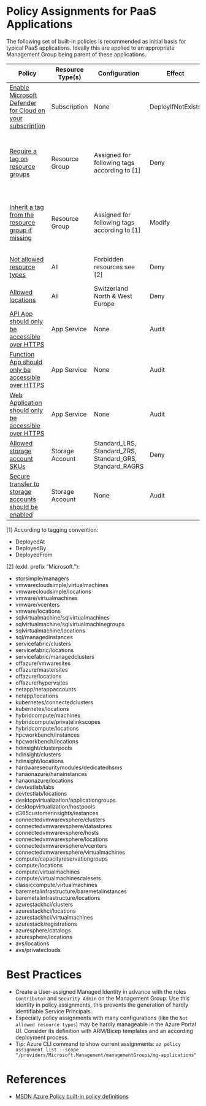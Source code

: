 # Policy Assignments for PaaS Applications
The following set of built-in policies is recommended as initial basis for typical PaaS applications. Ideally this are applied to an appropriate Management Group being parent of these applications.

| Policy | Resource Type(s) | Configuration | Effect | Purpose |
|--------|------------------|---------------|--------|---------|
| [Enable Microsoft Defender for Cloud on your subscription](https://portal.azure.com/#blade/Microsoft_Azure_Policy/PolicyDetailBlade/definitionId/%2Fproviders%2FMicrosoft.Authorization%2FpolicyDefinitions%2Fac076320-ddcf-4066-b451-6154267e8ad2) | Subscription | None | DeployIfNotExists | Automatically enables free tier of Microsoft Defender |
| [Require a tag on resource groups](https://portal.azure.com/#blade/Microsoft_Azure_Policy/PolicyDetailBlade/definitionId/%2Fproviders%2FMicrosoft.Authorization%2FpolicyDefinitions%2F96670d01-0a4d-4649-9c89-2d3abc0a5025) | Resource Group | Assigned for following tags according to [1] | Deny | Ensure that Resource Groups have the required tags applied and prevent creation otherwise |
| [Inherit a tag from the resource group if missing](https://portal.azure.com/#blade/Microsoft_Azure_Policy/PolicyDetailBlade/definitionId/%2Fproviders%2FMicrosoft.Authorization%2FpolicyDefinitions%2F96670d01-0a4d-4649-9c89-2d3abc0a5025) | Resource Group | Assigned for following tags according to [1] | Modify | Automatically apply required tags from its parent Resource Group |
| [Not allowed resource types](https://portal.azure.com/#blade/Microsoft_Azure_Policy/PolicyDetailBlade/definitionId/%2Fproviders%2FMicrosoft.Authorization%2FpolicyDefinitions%2Fea3f2387-9b95-492a-a190-fcdc54f7b070) | All | Forbidden resources see [2] | Deny | Avoid expenses and ensure guidelines |
| [Allowed locations](https://portal.azure.com/#blade/Microsoft_Azure_Policy/PolicyDetailBlade/definitionId/%2Fproviders%2FMicrosoft.Authorization%2FpolicyDefinitions%2Fe56962a6-4747-49cd-b67b-bf8b01975c4c) | All | Switzerland North & West Europe | Deny | Ensure guidelines |
| [API App should only be accessible over HTTPS](https://portal.azure.com/#blade/Microsoft_Azure_Policy/PolicyDetailBlade/definitionId/%2Fproviders%2FMicrosoft.Authorization%2FpolicyDefinitions%2Fb7ddfbdc-1260-477d-91fd-98bd9be789a6) | App Service | None | Audit | Security |
| [Function App should only be accessible over HTTPS](https://portal.azure.com/#blade/Microsoft_Azure_Policy/PolicyDetailBlade/definitionId/%2Fproviders%2FMicrosoft.Authorization%2FpolicyDefinitions%2F6d555dd1-86f2-4f1c-8ed7-5abae7c6cbab) | App Service | None | Audit | Security |
| [Web Application should only be accessible over HTTPS](https://portal.azure.com/#blade/Microsoft_Azure_Policy/PolicyDetailBlade/definitionId/%2Fproviders%2FMicrosoft.Authorization%2FpolicyDefinitions%2Fa4af4a39-4135-47fb-b175-47fbdf85311d) | App Service | None | Audit | Security |
| [Allowed storage account SKUs](https://portal.azure.com/#blade/Microsoft_Azure_Policy/PolicyDetailBlade/definitionId/%2Fproviders%2FMicrosoft.Authorization%2FpolicyDefinitions%2F7433c107-6db4-4ad1-b57a-a76dce0154a1) | Storage Account | Standard_LRS, Standard_ZRS, Standard_GRS, Standard_RAGRS | Deny | Avoid expenses |
| [Secure transfer to storage accounts should be enabled](https://portal.azure.com/#blade/Microsoft_Azure_Policy/PolicyDetailBlade/definitionId/%2Fproviders%2FMicrosoft.Authorization%2FpolicyDefinitions%2F404c3081-a854-4457-ae30-26a93ef643f9) | Storage Account | None | Audit | Security |

[1] According to tagging convention:
- DeployedAt
- DeployedBy
- DeployedFrom

[2] (exkl. prefix “Microsoft.”):
- storsimple/managers
- vmwarecloudsimple/virtualmachines
- vmwarecloudsimple/locations
- vmware/virtualmachines
- vmware/vcenters
- vmware/locations
- sqlvirtualmachine/sqlvirtualmachines
- sqlvirtualmachine/sqlvirtualmachinegroups
- sqlvirtualmachine/locations
- sql/managedinstances
- servicefabric/clusters
- servicefabric/locations
- servicefabric/managedclusters
- offazure/vmwaresites
- offazure/mastersites
- offazure/locations
- offazure/hypervsites
- netapp/netappaccounts
- netapp/locations
- kubernetes/connectedclusters
- kubernetes/locations
- hybridcompute/machines
- hybridcompute/privatelinkscopes
- hybridcompute/locations
- hpcworkbench/instances
- hpcworkbench/locations
- hdinsight/clusterpools
- hdinsight/clusters
- hdinsight/locations
- hardwaresecuritymodules/dedicatedhsms
- hanaonazure/hanainstances
- hanaonazure/locations
- devtestlab/labs
- devtestlab/locations
- desktopvirtualization/applicationgroups
- desktopvirtualization/hostpools
- d365customerinsights/instances
- connectedvmwarevsphere/clusters
- connectedvmwarevsphere/datastores
- connectedvmwarevsphere/hosts
- connectedvmwarevsphere/locations
- connectedvmwarevsphere/vcenters
- connectedvmwarevsphere/virtualmachines
- compute/capacityreservationgroups
- compute/locations
- compute/virtualmachines
- compute/virtualmachinescalesets
- classiccompute/virtualmachines
- baremetalinfrastructure/baremetalinstances
- baremetalinfrastructure/locations
- azurestackhci/clusters
- azurestackhci/locations
- azurestackhci/virtualmachines
- azurestack/registrations
- azuresphere/catalogs
- azuresphere/locations
- avs/locations
- avs/privateclouds

# Best Practices
* Create a User-assigned Managed Identity in advance with the roles `Contributor` and `Security Admin` on the Management Group. Use this identity in policy assignments, this prevents the generation of hardly identifiable Service Principals.
* Especially policy assignments with many configurations (like the `Not allowed resource types`) may be hardly manageable in the Azure Portal UI. Consider its definition with ARM/Bicep templates and an according deployment process.
* Tip: Azure CLI command to show current assignments: `az policy assignment list --scope "/providers/Microsoft.Management/managementGroups/mg-applications"` 

# References
* [MSDN Azure Policy built-in policy definitions](https://docs.microsoft.com/en-us/azure/governance/policy/samples/built-in-policies)